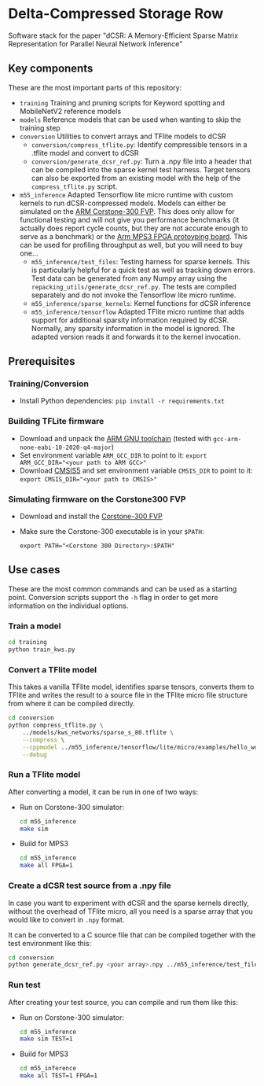 # Delta-Compressed Storage Row
Software stack for the paper "dCSR: A Memory-Efficient Sparse Matrix Representation for Parallel Neural Network Inference"

## Key components
These are the most important parts of this repository:

- `training` Training and pruning scripts for Keyword spotting and MobileNetV2 reference models
- `models` Reference models that can be used when wanting to skip the training step
- `conversion` Utilities to convert arrays and TFlite models to dCSR
  - `conversion/compress_tflite.py`: Identify compressible tensors in a .tflite model and convert to dCSR
  - `conversion/generate_dcsr_ref.py`: Turn a .npy file into a header that can be compiled into the sparse kernel test harness. Target tensors can also be exported from an existing model with the help of the `compress_tflite.py` script.
- `m55_inference` Adapted Tensorflow lite micro runtime with custom kernels to run dCSR-compressed models. Models can either be simulated on the [ARM Corstone-300 FVP](https://developer.arm.com/tools-and-software/open-source-software/arm-platforms-software/arm-ecosystem-fvps). This does only allow for functional testing and will not give you performance benchmarks (it actually does report cycle counts, but they are not accurate enough to serve as a benchmark) or the [Arm MPS3 FPGA protoyping board](https://developer.arm.com/tools-and-software/development-boards/fpga-prototyping-boards/mps3). This can be used for profiling throughput as well, but you will need to buy one...
  - `m55_inference/test_files`: Testing harness for sparse kernels. This is particularly helpful for a quick test as well as tracking down errors. Test data can be generated from any Numpy array using the `repacking_utils/generate_dcsr_ref.py`. The tests are compiled separately and do not invoke the Tensorflow lite micro runtime.
  - `m55_inference/sparse_kernels`: Kernel functions for dCSR inference
  - `m55_inference/tensorflow` Adapted TFlite micro runtime that adds support for additional sparsity information required by dCSR. Normally, any sparsity information in the model is ignored. The adapted version reads it and forwards it to the kernel invocation.

## Prerequisites
### Training/Conversion
- Install Python dependencies: `pip install -r requirements.txt`

### Building TFLite firmware
- Download and unpack the [ARM GNU toolchain](https://developer.arm.com/tools-and-software/open-source-software/developer-tools/gnu-toolchain/gnu-rm/downloads) (tested with `gcc-arm-none-eabi-10-2020-q4-major`)
- Set environment variable `ARM_GCC_DIR` to point to it:
```export ARM_GCC_DIR="<your path to ARM GCC>"```
- Download [CMSIS5](https://github.com/ARM-software/CMSIS_5) and set environment variable `CMSIS_DIR` to point to it:
```export CMSIS_DIR="<your path to CMSIS>"```

### Simulating firmware on the Corstone300 FVP
- Download and install the [Corstone-300 FVP](https://developer.arm.com/tools-and-software/open-source-software/arm-platforms-software/arm-ecosystem-fvps)

- Make sure the Corstone-300 executable is in your `$PATH`:

  ```export PATH="<Corstone 300 Directory>:$PATH"```

## Use cases
These are the most common commands and can be used as a starting point. Conversion scripts support the `-h`  flag in order to get more information on the individual options.

### Train a model
```bash
cd training
python train_kws.py
```

### Convert a TFlite model
This takes a vanilla TFlite model, identifies sparse tensors, converts them to TFlite and writes the result to a source file in the TFlite micro file structure from where it can be compiled directly.

```bash
cd conversion
python compress_tflite.py \
	../models/kws_networks/sparse_s_80.tflite \
	--compress \
	--cppmodel ../m55_inference/tensorflow/lite/micro/examples/hello_world/model.cc \
	--debug
```

### Run a TFlite model
After converting a model, it can be run in one of two ways:

- Run on Corstone-300 simulator:

  ```bash
  cd m55_inference
  make sim
  ```

- Build for MPS3
  ```bash
  cd m55_inference
  make all FPGA=1
  ```

### Create a dCSR test source from a .npy file
In case you want to experiment with dCSR and the sparse kernels directly, without the overhead of TFlite micro, all you need is a sparse array that you would like to convert in `.npy` format.

It can be converted to a C source file that can be compiled together with the test environment like this:

```bash
cd conversion
python generate_dcsr_ref.py <your array>.npy ../m55_inference/test_files/test_matrix.c
```

### Run test
After creating your test source, you can compile and run them like this:

- Run on Corstone-300 simulator:
  ```bash
  cd m55_inference
  make sim TEST=1
  ```
- Build for MPS3
  ```bash
  cd m55_inference
  make all TEST=1 FPGA=1
  ```
